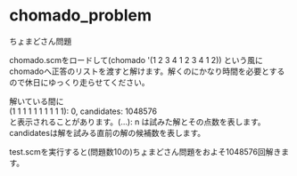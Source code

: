 chomado_problem
===============

ちょまどさん問題

chomado.scmをロードして(chomado '(1 2 3 4 1 2 3 4 1 2)) という風にchomadoへ正答のリストを渡すと解けます。解くのにかなり時間を必要とするので休日にゆっくり走らせてください。

解いている間に  
(1 1 1 1 1 1 1 1 1 1): 0, candidates: 1048576  
と表示されることがあります。(...): n は試みた解とその点数を表します。candidatesは解を試みる直前の解の候補数を表します。

test.scmを実行すると(問題数10の)ちょまどさん問題をおよそ1048576回解きます。
